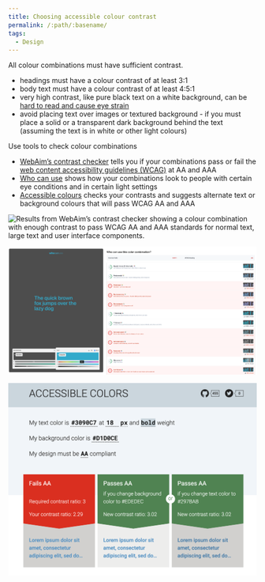 ```yaml
---
title: Choosing accessible colour contrast
permalink: /:path/:basename/
tags:
  - Design
---
```

All colour combinations must have sufficient contrast. 

* headings must have a colour contrast of at least 3:1
* body text must have a colour contrast of at least 4:5:1
* very high contrast, like pure black text on a white background, can be [hard to read and cause eye strain](https://uxmovement.com/content/why-you-should-never-use-pure-black-for-text-or-backgrounds/)
* avoid placing text over images or textured background - if you must place a solid or a transparent dark background behind the text (assuming the text is in white or other light colours) 

Use tools to check colour combinations

* [WebAim’s contrast checker](https://webaim.org/resources/contrastchecker/) tells you if your combinations pass or fail the [web content accessibility guidelines (WCAG)](https://www.w3.org/WAI/standards-guidelines/wcag/) at AA and AAA
* [Who can use](https://www.whocanuse.com/) shows how your combinations look to people with certain eye conditions and in certain light settings
* [Accessible colours](https://accessible-colors.com/) checks your contrasts and suggests alternate text or background colours that will pass WCAG AA and AAA

![Results from WebAim’s contrast checker showing a colour combination with enough contrast to pass WCAG AA and AAA standards for normal text, large text and user interface components. ](/assets/images/image3.png)

![Results from Who can use test showing contrast ratio for a colour combination and if the combination will pass or fail WCAG standards for users with different visual conditions.](/src/assets/images/image6.png)

![Results from Accessiblecolours.com showing that a suggested combination of colours will fail WCAG AA standard and suggesting similar text and background colours that will pass. ](/src/assets/images/image1.png)